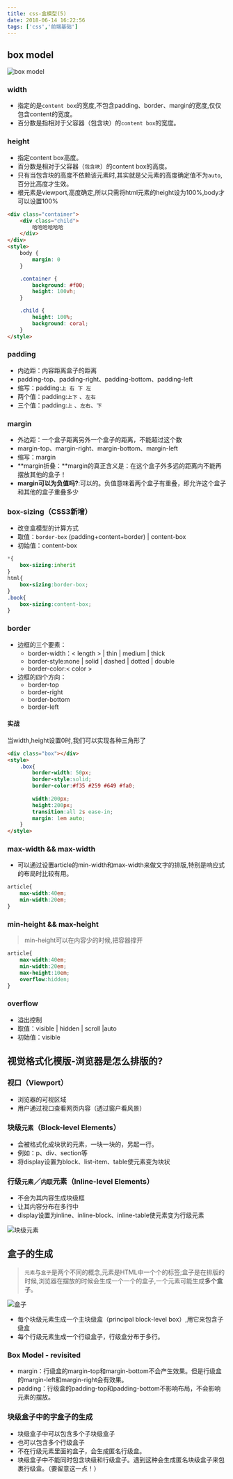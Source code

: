 ```yaml
---
title: css-盒模型(5)
date: 2018-06-14 16:22:56
tags: ['css','前端基础']
---
```

## box model
![box model](boxmodel.jpg)
### width
- 指定的是`content box`的宽度,不包含padding、border、margin的宽度,仅仅包含content的宽度。
- 百分数是指相对于父容器（包含块）的`content box`的宽度。

### height
- 指定content box高度。
- 百分数是相对于父容器（`包含块`）的content box的高度。
- 只有当包含块的高度不依赖该元素时,其实就是父元素的高度确定值不为`auto`,百分比高度才生效。
- 根元素是viewport,高度确定,所以只需将html元素的height设为100%,body才可以设置100%
```html
<div class="container">
    <div class="child">
        哈哈哈哈哈哈
    </div>
</div>
<style>
    body {
        margin: 0
    }

    .container {
        background: #f00;
        height: 100vh;
    }

    .child {
        height: 100%;
        background: coral;
    }
</style>
```
### padding
- 内边距：内容距离盒子的距离
- padding-top、padding-right、padding-bottom、padding-left
- 缩写：padding:`上 右 下 左`
- 两个值：padding:`上下` 、`左右`
- 三个值：padding:`上` 、`左右`、`下`

### margin
- 外边距：一个盒子距离另外一个盒子的距离，不能超过这个数
- margin-top、margin-right、margin-bottom、margin-left
- 缩写：margin
- **margin折叠：**margin的真正含义是：在这个盒子外多远的距离内不能再摆放其他的盒子！
- **margin可以为负值吗?**:可以的。负值意味着两个盒子有重叠，即允许这个盒子和其他的盒子重叠多少

### box-sizing（CSS3新增）
- 改变盒模型的计算方式
- 取值：`border-box` (padding+content+border) | content-box
- 初始值：content-box
```css
*{
    box-sizing:inherit
}
html{
    box-sizing:border-box;
}
.book{
    box-sizing:content-box;
}
```
### border
- 边框的三个要素： 
    - border-width：< length > | thin | medium | thick
    - border-style:none | solid | dashed | dotted | double
    - border-color:< color >
- 边框的四个方向： 
    - border-top
    - border-right
    - border-bottom
    - border-left

#### 实战
当width,height设置0时,我们可以实现各种三角形了
```html
<div class="box"></div>
<style>
    .box{
        border-width: 50px;
        border-style:solid;
        border-color:#f35 #259 #649 #fa0;
        
        width:200px;
        height:200px;
        transition:all 2s ease-in;
        margin: 1em auto;
    }
</style>
```
### max-width && max-width
- 可以通过设置article的min-width和max-width来做文字的排版,特别是响应式的布局时比较有用。
```css
article{
    max-width:40em;
    min-width:20em;
}
```
### min-height && max-height
>min-height可以在内容少的时候,把容器撑开

```css
article{
    max-width:40em;
    min-width:20em;
    max-height:10em;
    overflow:hidden;
}
```
### overflow
- 溢出控制
- 取值：visible | hidden | scroll |auto 
- 初始值：visible

## 视觉格式化模版-浏览器是怎么排版的?
### 视口（Viewport）
- 浏览器的可视区域
- 用户通过视口查看网页内容（透过窗户看风景）

### 块级`元素`（Block-level Elements）
- 会被格式化成块状的元素，一块一块的，另起一行。
- 例如：p、div、section等
- 将display设置为block、list-item、table使元素变为块状

### 行级`元素`／`内联`元素（Inline-level Elements）
- 不会为其内容生成块级框
- 让其内容分布在多行中
- display设置为inline、inline-block、inline-table使元素变为行级元素 

![块级元素](块级元素.png)


## 盒子的生成
>`元素`与`盒子`是两个不同的概念,元素是HTML中一个个的标签;盒子是在排版的时候,浏览器在摆放的时候会生成一个一个的盒子,一个元素可能生成**多个盒子**。

![盒子](盒子.jpg)
- 每个块级元素生成一个主块级盒（principal block-level box）,用它来包含子级盒
- 每个行级元素生成一个行级盒子，行级盒分布于多行。

### Box Model - revisited
- margin：行级盒的margin-top和margin-bottom不会产生效果。但是行级盒的margin-left和margin-right会有效果。
- padding：行级盒的padding-top和padding-bottom不影响布局，不会影响元素的摆放。

### 块级盒子中的字盒子的生成
- 块级盒子中可以包含多个子块级盒子
- 也可以包含多个行级盒子
- 不在行级元素里面的盒子，会生成匿名行级盒。
- 块级盒子中不能同时包含块级和行级盒子。遇到这种会生成匿名块级盒子来包裹行级盒。（要留意这一点！）